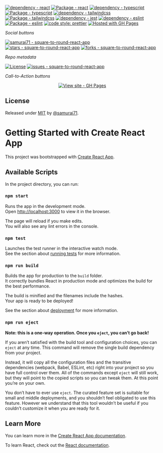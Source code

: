 [![dependency - react](https://img.shields.io/badge/dependency-react-blue)](https://www.npmjs.com/package/react)
[![Package - react](https://img.shields.io/github/package-json/dependency-version/samurai71/square-to-round-react-app/react?color=blue)](https://www.npmjs.com/package/react)
[![dependency - typescript](https://img.shields.io/badge/dependency-typescript-blue)](https://www.npmjs.com/package/typescript)
[![Package - typescript](https://img.shields.io/github/package-json/dependency-version/samurai71/square-to-round-react-app/typescript?color=blue)](https://www.npmjs.com/package/typescript)
[![dependency - tailwindcss](https://img.shields.io/badge/dependency-tailwindcss-blue)](https://www.npmjs.com/package/tailwindcss)
[![Package - tailwindcss](https://img.shields.io/github/package-json/dependency-version/samurai71/square-to-round-react-app/dev/tailwindcss?color=blue)](https://www.npmjs.com/package/tailwindcss)
[![dependency - jest](https://img.shields.io/badge/dependency-jest-blue)](https://www.npmjs.com/package/jest)
[![dependency - eslint](https://img.shields.io/badge/dependency-eslint-blue)](https://www.npmjs.com/package/eslint)
[![Package - eslint](https://img.shields.io/github/package-json/dependency-version/samurai71/square-to-round-react-app/dev/eslint?color=blue)](https://www.npmjs.com/package/eslint)
[![code style: prettier](https://img.shields.io/badge/code_style-prettier-ff69b4.svg?style=flat-square)](https://github.com/prettier/prettier)
[![Hosted with GH Pages](https://img.shields.io/badge/Hosted_with-GitHub_Pages-blue?logo=github&logoColor=white)](https://pages.github.com/ 'Go to GitHub Pages homepage')

_Social buttons_

[![samurai71 - square-to-round-react-app](https://img.shields.io/static/v1?label=samurai71&message=square-to-round-react-app&color=blue&logo=github)](https://github.com/samurai71/square-to-round-react-app 'Go to GitHub repo')
[![stars - square-to-round-react-app](https://img.shields.io/github/stars/samurai71/square-to-round-react-app?style=social)](https://github.com/samurai71/square-to-round-react-app)
[![forks - square-to-round-react-app](https://img.shields.io/github/forks/samurai71/square-to-round-react-app?style=social)](https://github.com/samurai71/square-to-round-react-app)

_Repo metadata_

<!-- [![GitHub tag](https://img.shields.io/github/tag/samurai71/square-to-round-react-app?include_prereleases=&sort=semver&color=blue)](https://github.com/samurai71/square-to-round-react-app/releases/) -->

[![License](https://img.shields.io/badge/License-MIT-blue)](#license)
[![issues - square-to-round-react-app](https://img.shields.io/github/issues/samurai71/square-to-round-react-app)](https://github.com/samurai71/square-to-round-react-app/issues)

_Call-to-Action buttons_

<div align="center">

[![View site - GH Pages](https://img.shields.io/badge/View_site-GH_Pages-2ea44f?style=for-the-badge)](https://samurai71.github.io/square-to-round-react-app/)

</div>

## License

Released under [MIT](/LICENSE) by [@samurai71](https://github.com/samurai71).

# Getting Started with Create React App

This project was bootstrapped with [Create React App](https://github.com/facebook/create-react-app).

## Available Scripts

In the project directory, you can run:

### `npm start`

Runs the app in the development mode.\
Open [http://localhost:3000](http://localhost:3000) to view it in the browser.

The page will reload if you make edits.\
You will also see any lint errors in the console.

### `npm test`

Launches the test runner in the interactive watch mode.\
See the section about [running tests](https://facebook.github.io/create-react-app/docs/running-tests) for more information.

### `npm run build`

Builds the app for production to the `build` folder.\
It correctly bundles React in production mode and optimizes the build for the best performance.

The build is minified and the filenames include the hashes.\
Your app is ready to be deployed!

See the section about [deployment](https://facebook.github.io/create-react-app/docs/deployment) for more information.

### `npm run eject`

**Note: this is a one-way operation. Once you `eject`, you can’t go back!**

If you aren’t satisfied with the build tool and configuration choices, you can `eject` at any time. This command will remove the single build dependency from your project.

Instead, it will copy all the configuration files and the transitive dependencies (webpack, Babel, ESLint, etc) right into your project so you have full control over them. All of the commands except `eject` will still work, but they will point to the copied scripts so you can tweak them. At this point you’re on your own.

You don’t have to ever use `eject`. The curated feature set is suitable for small and middle deployments, and you shouldn’t feel obligated to use this feature. However we understand that this tool wouldn’t be useful if you couldn’t customize it when you are ready for it.

## Learn More

You can learn more in the [Create React App documentation](https://facebook.github.io/create-react-app/docs/getting-started).

To learn React, check out the [React documentation](https://reactjs.org/).
